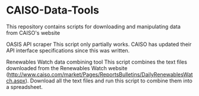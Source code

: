 # CAISO-Data-Tools

This repository contains scripts for downloading and manipulating data from CAISO's website

OASIS API scraper 
This script only partially works. CAISO has updated their API interface specifications since this was written.

Renewables Watch data combining tool
This script combines the text files downloaded from the Renewables Watch website (http://www.caiso.com/market/Pages/ReportsBulletins/DailyRenewablesWatch.aspx). Download all the text files and run this script to combine them into a spreadsheet.